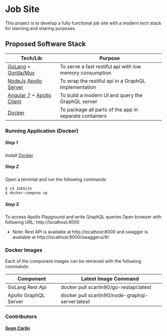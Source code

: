 # Job Site
This project is to develop a fully functional job site with a modern tech stack for learning and sharing purposes.

## Proposed Software Stack
| Tech/Lib | Purpose |
| ------ | ------ |
| [GoLang](https://golang.org/) + [Gorilla/Mux](https://github.com/gorilla/mux) | To serve a fast restiful api with low memory consumption |
| [NodeJs](https://nodejs.org/en/) [Apollo Server](https://www.apollographql.com/docs/apollo-server/) | To wrap the restiful api in a GraphQL implementation |
| [Angular 7](https://angular.io/) + [Apollo Client](https://www.apollographql.com/docs/angular/) | To build a modern UI and query the GraphQL server |
|[Docker](https://www.docker.com/)| To package all parts of the app in separate containers |


### Running Application (Docker)
##### Step 1 
Install [Docker](https://www.docker.com/)
##### Step 2
Open a terminal and run the following commands 
```sh
$ cd JobSite
$ docker-compose up
```
##### Step 3
To access Apollo Playground and write QraphQL queries
Open browser with following URL: http://localhost:4000

- Note: Rest API is available at http://localhost:8000 and swagger is available at http://localhost:8000/swaggerui/#/

### Docker Images
Each of the component images can be retrieved with the following commands:

| Component | Latest Image Command |
| ------ | ------ |
| GoLang Rest Api | docker pull scarlin90/go-restapi:latest |
| Apollo GraphQL Server | docker pull scarlin90/node-graphql-server:latest |

### Contributors
##### [Sean Carlin](https://github.com/scarlin90)